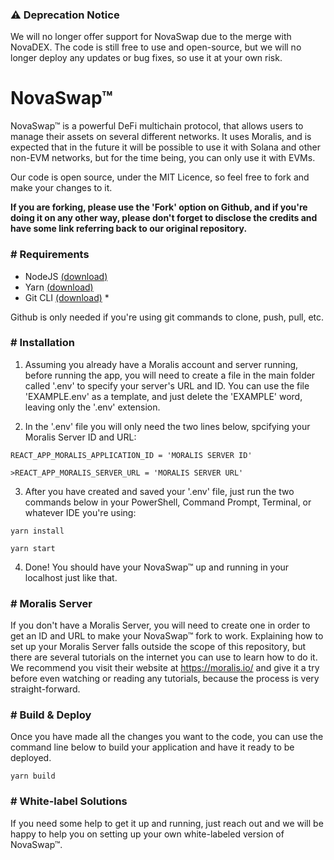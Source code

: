### ⚠ Deprecation Notice ###

We will no longer offer support for NovaSwap due to the merge with NovaDEX. The code is still free to use and open-source, but we will no longer deploy any updates or bug fixes, so use it at your own risk.

# NovaSwap™
 NovaSwap™ is a powerful DeFi multichain protocol, that allows users to manage their assets on several different networks. It uses Moralis, and is expected that in the future it will be possible to use it with Solana and other non-EVM networks, but for the time being, you can only use it with EVMs.

 Our code is open source, under the MIT Licence, so feel free to fork and make your changes to it.

 <b>If you are forking, please use the 'Fork' option on Github, and if you're doing it on any other way, please don't forget to disclose the credits and have some link referring back to our original repository.</b>

 <h3># Requirements</h3>

- NodeJS <a href="https://nodejs.org/en/download/" target="_blank">(download)</a>
- Yarn <a href="https://yarnpkg.com/getting-started/install" target="_blank">(download)</a>
- Git CLI <a href="https://git-scm.com/downloads" target="_blank">(download)</a> *

Github is only needed if you're using git commands to clone, push, pull, etc.

 <h3># Installation</h3>

1. Assuming you already have a Moralis account and server running, before running the app, you will need to create a file in the main folder called '.env' to specify your server's URL and ID. You can use the file 'EXAMPLE.env' as a template, and just delete the 'EXAMPLE' word, leaving only the '.env' extension.

2. In the '.env' file you will only need the two lines below, spcifying your Moralis Server ID and URL:

```shell
REACT_APP_MORALIS_APPLICATION_ID = 'MORALIS SERVER ID'
```

```shell
>REACT_APP_MORALIS_SERVER_URL = 'MORALIS SERVER URL'
```

3. After you have created and saved your '.env' file, just run the two commands below in your PowerShell, Command Prompt, Terminal, or whatever IDE you're using:

```shell
yarn install
```

```shell
yarn start
```

 4. Done! You should have your NovaSwap™ up and running in your localhost just like that.

<h3># Moralis Server</h3>

If you don't have a Moralis Server, you will need to create one in order to get an ID and URL to make your NovaSwap™ fork to work. Explaining how to set up your Moralis Server falls outside the scope of this repository, but there are several tutorials on the internet you can use to learn how to do it. We recommend you visit their website at https://moralis.io/ and give it a try before even watching or reading any tutorials, because the process is very straight-forward.

<h3># Build & Deploy</h3>

Once you have made all the changes you want to the code, you can use the command line below to build your application and have it ready to be deployed.

```shell
yarn build
```

<h3># White-label Solutions</h3>

If you need some help to get it up and running, just reach out and we will be happy to help you on setting up your own white-labeled version of NovaSwap™.
